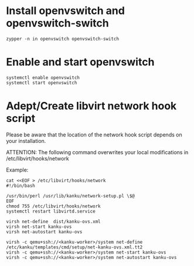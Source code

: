 # Install openvswitch and openvswitch-switch

```zypper -n in openvswitch openvswitch-switch```

# Enable and start openvswitch

```
systemctl enable openvswitch
systemctl start openvswitch
```

# Adept/Create libvirt network hook script

Please be aware that the location of the network hook script depends on your installation.

ATTENTION: The following command overwrites your local modifications in /etc/libvirt/hooks/network

Example:

```
cat <<EOF > /etc/libvirt/hooks/network
#!/bin/bash

/usr/bin/perl /usr/lib/kanku/network-setup.pl \$@
EOF
chmod 755 /etc/libvirt/hooks/network
systemctl restart libvirtd.service

virsh net-define  dist/kanku-ovs.xml
virsh net-start kanku-ovs
virsh net-autostart kanku-ovs
```

```
virsh -c qemu+ssh://<kanku-worker>/system net-define /etc/kanku/templates/cmd/setup/net-kanku-ovs.xml.tt2
virsh -c qemu+ssh://<kanku-worker>/system net-start kanku-ovs
virsh -c qemu+ssh://<kanku-worker>/system net-autostart kanku-ovs
```
